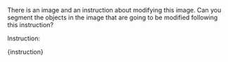 There is an image and an instruction about modifying this image. Can you segment the objects in the image that are going to be modified following this instruction?

Instruction:

{instruction}
